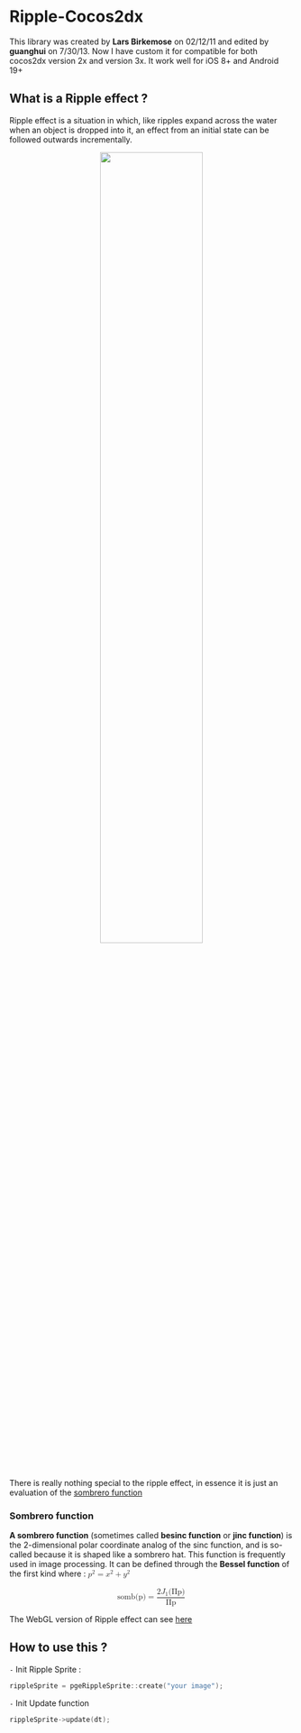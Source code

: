 # Ripple-Cocos2dx

This library was created by **Lars Birkemose** on 02/12/11 and edited by **guanghui** on 7/30/13. Now I have custom it for compatible for both cocos2dx version 2x and version 3x. It work well for iOS 8+ and Android 19+

## What is a Ripple effect ?  

Ripple effect is a situation in which, like ripples expand across the water when an object is dropped into it, an effect from an initial state can be followed outwards incrementally.  

<p align="center">
<img src="Document/ripple.gif" width="60%" />
</p>

There is really nothing special to the ripple effect, in essence it is just an evaluation of the [sombrero function](http://adrianboeing.blogspot.com/2011/02/ripple-effect-in-webgl.html)  

### Sombrero function

**A sombrero function** (sometimes called **besinc function** or **jinc function**) is the 2-dimensional polar coordinate analog of the sinc function, and is so-called because it is shaped like a sombrero hat. This function is frequently used in image processing. It can be defined through the **Bessel function** of the first kind where :
<math >
    <msubsup><mi>p</mi> <mi></mi> <mi>2</mi></msubsup>
    <mo>=</mo>
    <msubsup><mi>x</mi> <mi></mi> <mi>2</mi></msubsup>
    <mo>+</mo>
    <msubsup><mi>y</mi> <mi></mi> <mi>2</mi></msubsup>
</math>

<math display="block">
    <mi>somb(p)</mi>
    <mo>=</mo>
    <mfrac>
    	<mrow><mn>2</mn><msubsup><mi>J</mi> <mi>1</mi> <mi></mi></msubsup><mn>(&Pi;p)</mn></mrow>
    	<mrow><mn>&Pi;p</mn></mrow>
    </mfrac>
</math>



The WebGL version of Ripple effect can see [here](https://mobilecodelab.com//showcase/riple)  

## How to use this ?

`-` Init Ripple Sprite :

```c++ 
rippleSprite = pgeRippleSprite::create("your image");

```

`-` Init Update function 

```c++ 
rippleSprite->update(dt);

```